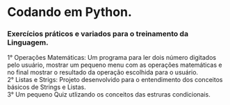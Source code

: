 # Codando em Python.
<h3> Exercícios práticos e variados para o treinamento da Linguagem. </h3>
1° Operações Matemáticas: Um programa para ler dois número digitados pelo usuário, mostrar um pequeno menu com as operações matemáticas e no final mostrar o resultado da operação escolhida para o usuário. <br>
2° Listas e Strigs: Projeto desenvolvido para o entendimento dos conceitos básicos de Strings e Listas.<br>
3° Um pequeno Quiz utlizando os conceitos das estruras condicionais. <br>
